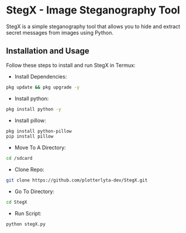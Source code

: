 # StegX - Image Steganography Tool  

StegX is a simple steganography tool that allows you to hide and extract secret messages from images using Python.  

## Installation and Usage  

Follow these steps to install and run StegX in Termux:  

- Install Dependencies:
```bash
pkg update && pkg upgrade -y
```

- Install python:
```bash
pkg install python -y
```

- Install pillow:
```bash
pkg install python-pillow 
pip install pillow
```

- Move To A Directory:
```bash
cd /sdcard
```


- Clone Repo:
```bash
git clone https://github.com/plotterlyta-dev/StegX.git
```

- Go To Directory:
```bash
cd StegX
```

- Run Script:
```bash
python stegX.py
```

